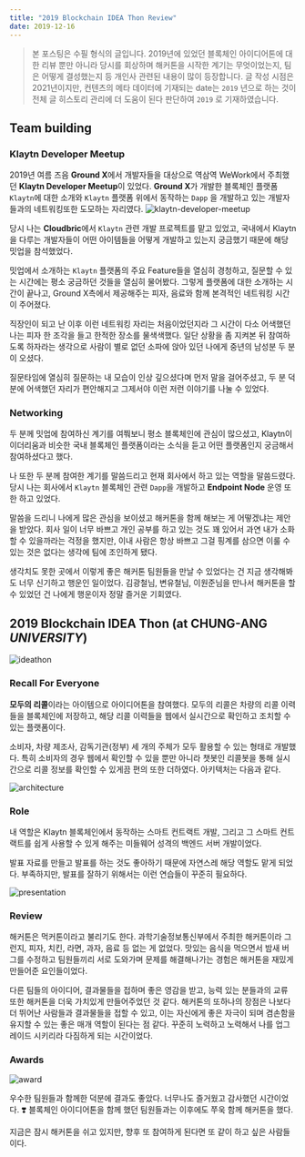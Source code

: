 ```yaml
---
title: "2019 Blockchain IDEA Thon Review"
date: 2019-12-16
---
```


> 본 포스팅은 수필 형식의 글입니다. 2019년에 있었던 블록체인 아이디어톤에 대한 리뷰 뿐만 아니라 당시를 회상하며 해커톤을 시작한 계기는 무엇이었는지, 팀은 어떻게 결성했는지 등 개인사 관련된 내용이 많이 등장합니다. 글 작성 시점은 2021년이지만, 컨텐츠의 메타 데이터에 기재되는 date는 `2019` 년으로 하는 것이 전체 글 히스토리 관리에 더 도움이 된다 판단하여 `2019` 로 기재하였습니다.

## Team building

### Klaytn Developer Meetup

2019년 여름 즈음 **Ground X**에서 개발자들을 대상으로 역삼역 WeWork에서 주최했던 **Klaytn Developer Meetup**이 있었다. **Ground X**가 개발한 블록체인 플랫폼 `Klaytn`에 대한 소개와 `Klaytn` 플랫폼 위에서 동작하는 `Dapp` 을 개발하고 있는 개발자들과의 네트워킹또한 도모하는 자리였다.
![klaytn-developer-meetup](/images/2019-12-16-blockchain-ideathon-review/0.png)

당시 나는 **Cloudbric**에서 `Klaytn` 관련 개발 프로젝트를 맡고 있었고, 국내에서 Klaytn을 다루는 개발자들이 어떤 아이템들을 어떻게 개발하고 있는지 궁금했기 때문에 해당 밋업을 참석했었다.

밋업에서 소개하는 `Klaytn` 플랫폼의 주요 Feature들을 열심히 경청하고, 질문할 수 있는 시간에는 평소 궁금하던 것들을 열심히 물어봤다. 그렇게 플랫폼에 대한 소개하는 시간이 끝나고, Ground X측에서 제공해주는 피자, 음료와 함께 본격적인 네트워킹 시간이 주어졌다. 

직장인이 되고 난 이후 이런 네트워킹 자리는 처음이었던지라 그 시간이 다소 어색했던 나는 피자 한 조각을 들고 한적한 장소를 물색색했다. 일단 상황을 좀 지켜본 뒤 참여하도록 하자라는 생각으로 사람이 별로 없던 소파에 앉아 있던 나에게 중년의 남성분 두 분이 오셨다.

질문타임에 열심히 질문하는 내 모습이 인상 깊으셨다며 먼저 말을 걸어주셨고, 두 분 덕분에 어색했던 자리가 편안해지고 그제서야 이런 저런 이야기를 나눌 수 있었다.

### Networking

두 분께 밋업에 참여하신 계기를 여쭤보니 평소 블록체인에 관심이 많으셨고, Klaytn이 이더리움과 비슷한 국내 블록체인 플랫폼이라는 소식을 듣고 어떤 플랫폼인지 궁금해서 참여하셨다고 했다.

나 또한 두 분께 참여한 계기를 말씀드리고 현재 회사에서 하고 있는 역할을 말씀드렸다. 당시 나는 회사에서  `Klaytn` 블록체인 관련 `Dapp`을 개발하고 **Endpoint Node** 운영 또한 하고 있었다.

말씀을 드리니 나에게 많은 관심을 보이셨고 해커톤을 함께 해보는 게 어떻겠냐는 제안을 받았다. 회사 일이 너무 바쁘고 개인 공부를 하고 있는 것도 꽤 있어서 과연 내가 소화할 수 있을까라는 걱정을 했지만, 이내 사람은 항상 바쁘고 그걸 핑계를 삼으면 이룰 수 있는 것은 없다는 생각에 팀에 조인하게 됐다.

생각치도 못한 곳에서 이렇게 좋은 해커톤 팀원들을 만날 수 있었다는 건 지금 생각해봐도 너무 신기하고 행운인 일이었다. 김광철님, 변유철님, 이원준님을 만나서 해커톤을 할 수 있었던 건 나에게 행운이자 정말 즐거운 기회였다.

## 2019 Blockchain IDEA Thon (at CHUNG-ANG *UNIVERSITY*)

![ideathon](/images/2019-12-16-blockchain-ideathon-review/1.png)

### Recall For Everyone

**모두의 리콜**이라는 아이템으로 아이디어톤을 참여했다. 모두의 리콜은 차량의 리콜 이력들을 블록체인에 저장하고, 해당 리콜 이력들을 웹에서 실시간으로 확인하고 조치할 수 있는 플랫폼이다.

소비자, 차량 제조사, 감독기관(정부) 세 개의 주체가 모두 활용할 수 있는 형태로 개발했다. 특히 소비자의 경우 웹에서 확인할 수 있을 뿐만 아니라 챗봇인 리콜봇을 통해 실시간으로 리콜 정보를 확인할 수 있게끔 편의 또한 더하였다. 아키텍처는 다음과 같다.

![architecture](/images/2019-12-16-blockchain-ideathon-review/2.png)

### Role

내 역할은 Klaytn 블록체인에서 동작하는 스마트 컨트랙트 개발, 그리고 그 스마트 컨트랙트를 쉽게 사용할 수 있게 해주는 미들웨어 성격의 백엔드 서버 개발이었다.

발표 자료를 만들고 발표를 하는 것도 좋아하기 때문에 자연스레 해당 역할도 맡게 되었다. 부족하지만, 발표를 잘하기 위해서는 이런 연습들이 꾸준히 필요하다.

![presentation](/images/2019-12-16-blockchain-ideathon-review/3.png)

### Review

해커톤은 먹커톤이라고 불리기도 한다. 과학기술정보통신부에서 주최한 해커톤이라 그런지, 피자, 치킨, 라면, 과자, 음료 등 없는 게 없었다. 맛있는 음식을 먹으면서 밤새 버그를 수정하고 팀원들끼리 서로 도와가며 문제를 해결해나가는 경험은 해커톤을 재밌게 만들어준 요인들이었다.

다른 팀들의 아이디어, 결과물들을 접하며 좋은 영감을 받고, 능력 있는 분들과의 교류 또한 해커톤을 더욱 가치있게 만들어주었던 것 같다. 해커톤의 또하나의 장점은 나보다 더 뛰어난 사람들과 결과물들을 접할 수 있고, 이는 자신에게 좋은 자극이 되며 겸손함을 유지할 수 있는 좋은 매개 역할이 된다는 점 같다. 꾸준히 노력하고 노력해서 나를 업그레이드 시키리라 다짐하게 되는 시간이었다.

### Awards

![award](/images/2019-12-16-blockchain-ideathon-review/4.png)

우수한 팀원들과 함께한 덕분에 결과도 좋았다. 너무나도 즐거웠고 감사했던 시간이었다.  :heavy_heart_exclamation: 블록체인 아이디어톤을 함께 했던 팀원들과는 이후에도 쭈욱 함께 해커톤을 했다.

지금은 잠시 해커톤을 쉬고 있지만, 향후 또 참여하게 된다면 또 같이 하고 싶은 사람들이다.